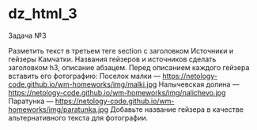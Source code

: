 # dz_html_3

Задача №3

Разметить текст в третьем теге section с заголовком Источники и гейзеры Камчатки. Названия гейзеров и источников сделать заголовком h3, описание абзацем. Перед описанием каждого гейзера вставить его фотографию:
Поселок малки — https://netology-code.github.io/wm-homeworks/img/malki.jpg
Налычевская долина — https://netology-code.github.io/wm-homeworks/img/nalichevo.jpg
Паратунка — https://netology-code.github.io/wm-homeworks/img/paratunka.jpg
Добавьте название гейзера в качестве альтернативного текста для фотографии.